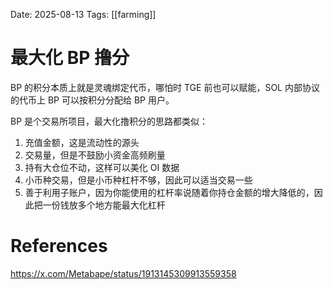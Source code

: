 Date: 2025-08-13
Tags: [[farming]]

# 最大化 BP 撸分

BP 的积分本质上就是灵魂绑定代币，哪怕时 TGE 前也可以赋能，SOL 内部协议的代币上 BP 可以按积分分配给 BP 用户。

BP 是个交易所项目，最大化撸积分的思路都类似：
1. 充值金额，这是流动性的源头
2. 交易量，但是不鼓励小资金高频刷量
3. 持有大仓位不动，这样可以美化 OI 数据
4. 小币种交易，但是小币种杠杆不够，因此可以适当交易一些
5. 善于利用子账户，因为你能使用的杠杆率说随着你持仓金额的增大降低的，因此把一份钱放多个地方能最大化杠杆



# References
https://x.com/Metabape/status/1913145309913559358